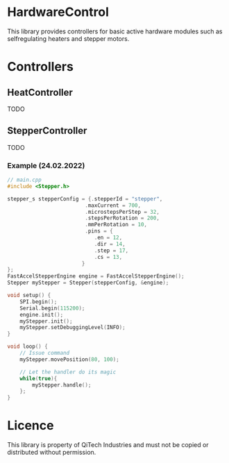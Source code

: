 # HardwareControl
This library provides controllers for basic active hardware modules such as selfregulating heaters and stepper motors.

# Controllers
## HeatController
TODO
## StepperController
TODO
### Example (24.02.2022)
```cpp
// main.cpp
#include <Stepper.h>

stepper_s stepperConfig = {.stepperId = "stepper",
                         .maxCurrent = 700,
                         .microstepsPerStep = 32,
                         .stepsPerRotation = 200,
                         .mmPerRotation = 10,
                         .pins = {
                            .en = 12,
                            .dir = 14,
                            .step = 17,
                            .cs = 13,
                        }
};
FastAccelStepperEngine engine = FastAccelStepperEngine();
Stepper myStepper = Stepper(stepperConfig, &engine);

void setup() {
    SPI.begin();
    Serial.begin(115200);
    engine.init();
    myStepper.init();
    myStepper.setDebuggingLevel(INFO);
}

void loop() {
    // Issue command
    myStepper.movePosition(80, 100);

    // Let the handler do its magic
    while(true){
        myStepper.handle();
    };
}
```

# Licence
This library is property of QiTech Industries and must not be copied or distributed without permission.